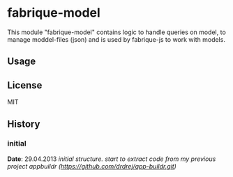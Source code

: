 fabrique-model
==============

This module "fabrique-model" contains logic to handle queries on model, to manage moddel-files (json) and is used by fabrique-js
to work with models.



## Usage

## License
MIT

## History

### initial
**Date**: 29.04.2013
*initial structure. start to extract code from my previous project appbuildr (https://github.com/drdrej/app-buildr.git)*


